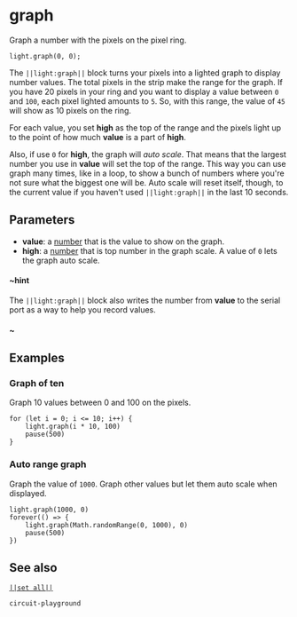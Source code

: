 # graph

Graph a number with the pixels on the pixel ring.

```sig
light.graph(0, 0);
```
The ``||light:graph||`` block turns your pixels into a lighted graph to display number values. The total pixels in the
strip make the range for the graph. If you have 20 pixels in your ring and you want to display a
value between `0` and `100`, each pixel lighted amounts to `5`. So, with this range, the value
of `45` will show as 10 pixels on the ring.

For each value, you set **high** as the top of the range and the pixels light up to the point of how
much **value** is a part of **high**.

Also, if use `0` for **high**, the graph will _auto scale_. That means that the largest number you use
in **value** will set the top of the range. This way you can use graph many times, like in a loop, to show
a bunch of numbers where you're not sure what the biggest one will be. Auto scale will reset itself, though, to the
current value if you haven't used ``||light:graph||`` in the last 10 seconds.

## Parameters

* **value**: a [number](/types/number) that is the value to show on the graph.
* **high**: a [number](/types/number) that is top number in the graph scale. A value of
`0` lets the graph auto scale.

#### ~hint
The ``||light:graph||`` block also writes the number from **value** to the serial port as a way to help you record
values.
#### ~

## Examples

### Graph of ten

Graph 10 values between 0 and 100 on the pixels.

```blocks
for (let i = 0; i <= 10; i++) {
    light.graph(i * 10, 100)
    pause(500)
}
```
### Auto range graph

Graph the value of `1000`. Graph other values but let them auto scale when displayed.

```blocks
light.graph(1000, 0)
forever(() => {
    light.graph(Math.randomRange(0, 1000), 0)
    pause(500)
})
```

## See also

[``||set all||``](/reference/light/set-all)

```package
circuit-playground
```


